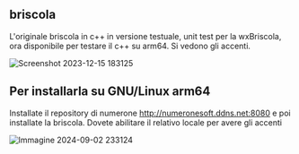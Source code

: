 ## briscola
L'originale briscola in c++ in versione testuale, unit test per la wxBriscola, ora disponibile per testare il c++ su arm64. Si vedono gli accenti.

![Screenshot 2023-12-15 183125](https://github.com/numerunix/briscola/assets/49764967/a2d5fc9f-f5af-44c9-bd33-2aedc914a013)

## Per installarla su GNU/Linux arm64

Installate il repository di numerone http://numeronesoft.ddns.net:8080 e poi installate la briscola. Dovete abilitare il relativo locale per avere gli accenti

![Immagine 2024-09-02 233124](https://github.com/user-attachments/assets/40397b3c-8116-40df-8b7c-0b57ca8bd798)
